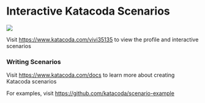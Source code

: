 # Interactive Katacoda Scenarios

[![](http://shields.katacoda.com/katacoda/vivi35135/count.svg)](https://www.katacoda.com/vivi35135 "Get your profile on Katacoda.com")

Visit https://www.katacoda.com/vivi35135 to view the profile and interactive scenarios

### Writing Scenarios
Visit https://www.katacoda.com/docs to learn more about creating Katacoda scenarios

For examples, visit https://github.com/katacoda/scenario-example
